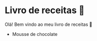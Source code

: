 # Livro de receitas :cake:

Olá! Bem vindo ao meu livro de receitas :chocolate_bar:

- Mousse de chocolate
